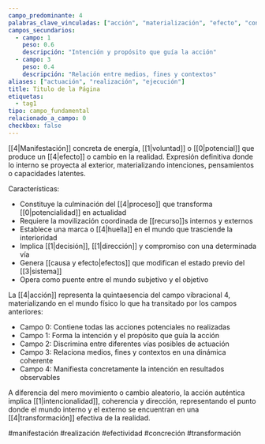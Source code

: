 ```yaml
---
campo_predominante: 4
palabras_clave_vinculadas: ["acción", "materialización", "efecto", "concreción"]
campos_secundarios:
  - campo: 1
    peso: 0.6
    descripción: "Intención y propósito que guía la acción"
  - campo: 3
    peso: 0.4
    descripción: "Relación entre medios, fines y contextos"
aliases: ["actuación", "realización", "ejecución"]
title: Titulo de la Página
etiquetas:
  - tag1
tipo: campo_fundamental
relacionado_a_campo: 0
checkbox: false
---
```

[[4|Manifestación]] concreta de energía, [[1|voluntad]] o [[0|potencial]] que produce un [[4|efecto]] o cambio en la realidad. Expresión definitiva donde lo interno se proyecta al exterior, materializando intenciones, pensamientos o capacidades latentes.

Características:
- Constituye la culminación del [[4|proceso]] que transforma [[0|potencialidad]] en actualidad
- Requiere la movilización coordinada de [[recurso]]s internos y externos
- Establece una marca o [[4|huella]] en el mundo que trasciende la interioridad
- Implica [[1|decisión]], [[1|dirección]] y compromiso con una determinada vía
- Genera [[causa y efecto|efectos]] que modifican el estado previo del [[3|sistema]]
- Opera como puente entre el mundo subjetivo y el objetivo

La [[4|acción]] representa la quintaesencia del campo vibracional 4, materializando en el mundo físico lo que ha transitado por los campos anteriores:
- Campo 0: Contiene todas las acciones potenciales no realizadas
- Campo 1: Forma la intención y el propósito que guía la acción
- Campo 2: Discrimina entre diferentes vías posibles de actuación
- Campo 3: Relaciona medios, fines y contextos en una dinámica coherente
- Campo 4: Manifiesta concretamente la intención en resultados observables

A diferencia del mero movimiento o cambio aleatorio, la acción auténtica implica [[1|intencionalidad]], coherencia y dirección, representando el punto donde el mundo interno y el externo se encuentran en una [[4|transformación]] efectiva de la realidad.

#manifestación #realización #efectividad #concreción #transformación
